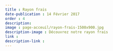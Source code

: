 ```yaml
---
title : Rayon frais
date-publication : 14 Février 2017 
order : 4
description:
image : page-acceuil/rayon-frais-1500x900.jpg
description-image : Découvrez notre rayon frais
link : 
description-link : 
---
```

